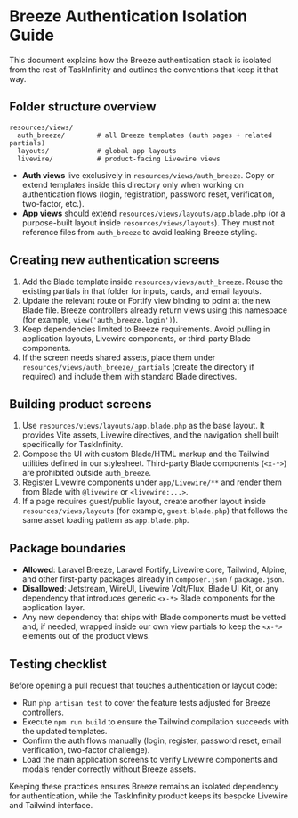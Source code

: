 # Breeze Authentication Isolation Guide

This document explains how the Breeze authentication stack is isolated from the rest of TaskInfinity and outlines the conventions that keep it that way.

## Folder structure overview

```
resources/views/
  auth_breeze/        # all Breeze templates (auth pages + related partials)
  layouts/            # global app layouts
  livewire/           # product-facing Livewire views
```

* **Auth views** live exclusively in `resources/views/auth_breeze`. Copy or extend templates inside this directory only when working on authentication flows (login, registration, password reset, verification, two-factor, etc.).
* **App views** should extend `resources/views/layouts/app.blade.php` (or a purpose-built layout inside `resources/views/layouts`). They must not reference files from `auth_breeze` to avoid leaking Breeze styling.

## Creating new authentication screens

1. Add the Blade template inside `resources/views/auth_breeze`. Reuse the existing partials in that folder for inputs, cards, and email layouts.
2. Update the relevant route or Fortify view binding to point at the new Blade file. Breeze controllers already return views using this namespace (for example, `view('auth_breeze.login')`).
3. Keep dependencies limited to Breeze requirements. Avoid pulling in application layouts, Livewire components, or third-party Blade components.
4. If the screen needs shared assets, place them under `resources/views/auth_breeze/_partials` (create the directory if required) and include them with standard Blade directives.

## Building product screens

1. Use `resources/views/layouts/app.blade.php` as the base layout. It provides Vite assets, Livewire directives, and the navigation shell built specifically for TaskInfinity.
2. Compose the UI with custom Blade/HTML markup and the Tailwind utilities defined in our stylesheet. Third-party Blade components (`<x-*>`) are prohibited outside `auth_breeze`.
3. Register Livewire components under `app/Livewire/**` and render them from Blade with `@livewire` or `<livewire:...>`.
4. If a page requires guest/public layout, create another layout inside `resources/views/layouts` (for example, `guest.blade.php`) that follows the same asset loading pattern as `app.blade.php`.

## Package boundaries

* **Allowed**: Laravel Breeze, Laravel Fortify, Livewire core, Tailwind, Alpine, and other first-party packages already in `composer.json` / `package.json`.
* **Disallowed**: Jetstream, WireUI, Livewire Volt/Flux, Blade UI Kit, or any dependency that introduces generic `<x-*>` Blade components for the application layer.
* Any new dependency that ships with Blade components must be vetted and, if needed, wrapped inside our own view partials to keep the `<x-*>` elements out of the product views.

## Testing checklist

Before opening a pull request that touches authentication or layout code:

- Run `php artisan test` to cover the feature tests adjusted for Breeze controllers.
- Execute `npm run build` to ensure the Tailwind compilation succeeds with the updated templates.
- Confirm the auth flows manually (login, register, password reset, email verification, two-factor challenge).
- Load the main application screens to verify Livewire components and modals render correctly without Breeze assets.

Keeping these practices ensures Breeze remains an isolated dependency for authentication, while the TaskInfinity product keeps its bespoke Livewire and Tailwind interface.
